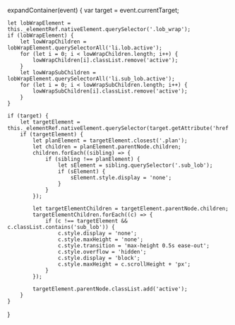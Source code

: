 expandContainer(event) {
    var target = event.currentTarget;

    let lobWrapElement = this._elementRef.nativeElement.querySelector('.lob_wrap');
    if (lobWrapElement) {
        let lowWrapChildren = lobWrapElement.querySelectorAll('li.lob.active');
        for (let i = 0; i < lowWrapChildren.length; i++) {
            lowWrapChildren[i].classList.remove('active');
        }
        let lowWrapSubChildren = lobWrapElement.querySelectorAll('li.sub_lob.active');
        for (let i = 0; i < lowWrapSubChildren.length; i++) {
            lowWrapSubChildren[i].classList.remove('active');
        }
    }

    if (target) {
        let targetElement = this._elementRef.nativeElement.querySelector(target.getAttribute('href'));
        if (targetElement) {
            let planElement = targetElement.closest('.plan');
            let children = planElement.parentNode.children;
            children.forEach((sibling) => {
                if (sibling !== planElement) {
                    let sElement = sibling.querySelector('.sub_lob');
                    if (sElement) {
                        sElement.style.display = 'none';
                    }
                }
            });

            let targetElementChildren = targetElement.parentNode.children;
            targetElementChildren.forEach((c) => {
                if (c !== targetElement && c.classList.contains('sub_lob')) {
                    c.style.display = 'none';
                    c.style.maxHeight = 'none';
                    c.style.transition = 'max-height 0.5s ease-out';
                    c.style.overflow = 'hidden';
                    c.style.display = 'block';
                    c.style.maxHeight = c.scrollHeight + 'px';
                }
            });

            targetElement.parentNode.classList.add('active');
        }
    }
}
